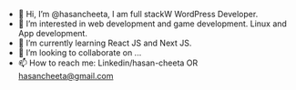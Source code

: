 - 👋 Hi, I’m @hasancheeta, I am full stackW WordPress Developer.
- 👀 I’m interested in web development and game development. Linux and App development.
- 🌱 I’m currently learning React JS and Next JS.
- 💞️ I’m looking to collaborate on ...
- 📫 How to reach me:  Linkedin/hasan-cheeta OR hasancheeta@gmail.com

<!---
hasancheeta/hasancheeta is a ✨ special ✨ repository because its `README.md` (this file) appears on your GitHub profile.
You can click the Preview link to take a look at your changes.
--->
